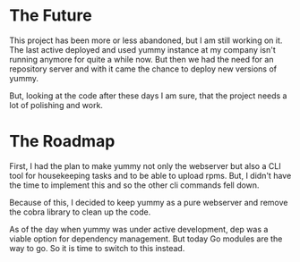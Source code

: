 # The Future

This project has been more or less abandoned, but I am still working on it.
The last active deployed and used yummy instance at my company isn't running anymore
for quite a while now. But then we had the need for an repository server and with
it came the chance to deploy new versions of yummy.

But, looking at the code after these days I am sure, that the project needs a lot
of polishing and work.

# The Roadmap

First, I had the plan to make yummy not only the webserver but also a CLI tool
for housekeeping tasks and to be able to upload rpms. But, I didn't have the time
to implement this and so the other cli commands fell down. 

Because of this, I decided to keep yummy as a pure webserver and remove the cobra
library to clean up the code.

As of the day when yummy was under active development, dep was a viable option for
dependency management. But today Go modules are the way to go. So it is time to
switch to this instead.
